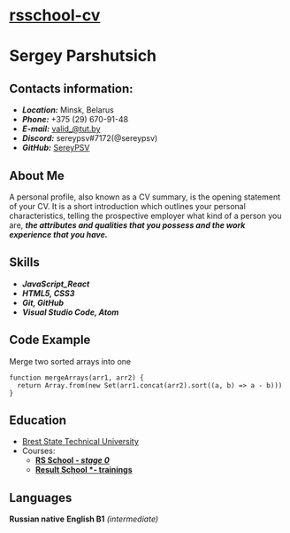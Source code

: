 # **[rsschool-cv](https://sereypsv.github.io/rsschool-cv/)**

# **Sergey Parshutsich**

## **Contacts information:**

- **_Location:_** Minsk, Belarus
- **_Phone:_** +375 (29) 670-91-48
- **_E-mail:_** valid_@tut.by
- **_Discord:_** sereypsv#7172(@sereypsv)
- **_GitHub:_** [SereyPSV](https://github.com/sereypsv)

## **About Me**

A personal profile, also known as a CV summary, is the opening statement of your CV. It is a short introduction which outlines your personal characteristics, telling the prospective employer what kind of a person you are, **_the attributes and qualities that you possess and the work experience that you have._**

## **Skills**

- **_JavaScript_React_**
- **_HTML5, CSS3_**
- **_Git, GitHub_**
- **_Visual Studio Code, Atom_**

## **Code Example**

Merge two sorted arrays into one

```
function mergeArrays(arr1, arr2) {
  return Array.from(new Set(arr1.concat(arr2).sort((a, b) => a - b)))
}
```

## **Education**

- [Brest State Technical University](https://www.bstu.by/)
- Courses:
  - **[RS School _- stage 0_](https://rs.school/)**
  - **[Result School \*- trainings](https://result.school/)**

## **Languages**

**Russian native**
**English B1** _(intermediate)_
